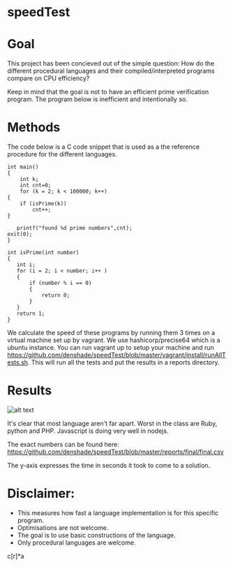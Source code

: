 speedTest
========
# Goal
This project has been concieved out of the simple question: How do the different procedural languages and their compiled/interpreted programs compare on CPU efficiency?

Keep in mind that the goal is not to have an efficient prime verification program. The program below is inefficient and intentionally so. 


# Methods
The code below is a C code snippet that is used as a the reference procedure for the different languages. 

    int main()
    {
    	int k;
        int cnt=0;
    	for (k = 2; k < 100000; k++)
	{
		if (isPrime(k))
            cnt++;
	}

       printf("found %d prime numbers",cnt);
	exit(0);
    }

    int isPrime(int number)
    {
       int i;
       for (i = 2; i < number; i++ )
       {
           if (number % i == 0)
           {
               return 0;
           }
       }
       return 1;
    }


We calculate the speed of these programs by running them 3 times on a virtual machine set up by vagrant. We use hashicorp/precise64 which is a ubuntu instance. 
You can run vagrant up to setup your machine and run https://github.com/denshade/speedTest/blob/master/vagrant/install/runAllTests.sh.
This will run all the tests and put the results in a reports directory. 

# Results

![alt text](https://raw.githubusercontent.com/denshade/speedTest/master/2016-11-27%2020_38_01-final.csv%20-%20LibreOffice%20Calc.png "Numbers")

It's clear that most language aren't far apart. 
Worst in the class are Ruby, python and PHP. Javascript is doing very well in nodejs. 

The exact numbers can be found here:
https://github.com/denshade/speedTest/blob/master/reports/final/final.csv

The y-axis expresses the time in seconds it took to come to a solution.

# Disclaimer:
- This measures how fast a language implementation is for this specific program.
- Optimisations are not welcome. 
- The goal is to use basic constructions of the language. 
- Only procedural languages are welcome. 



c[r]*a
